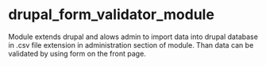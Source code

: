 # drupal_form_validator_module
Module extends drupal and alows admin to import data into drupal database in .csv file extension in administration section of module. Than data can be validated by using form on the front page.
